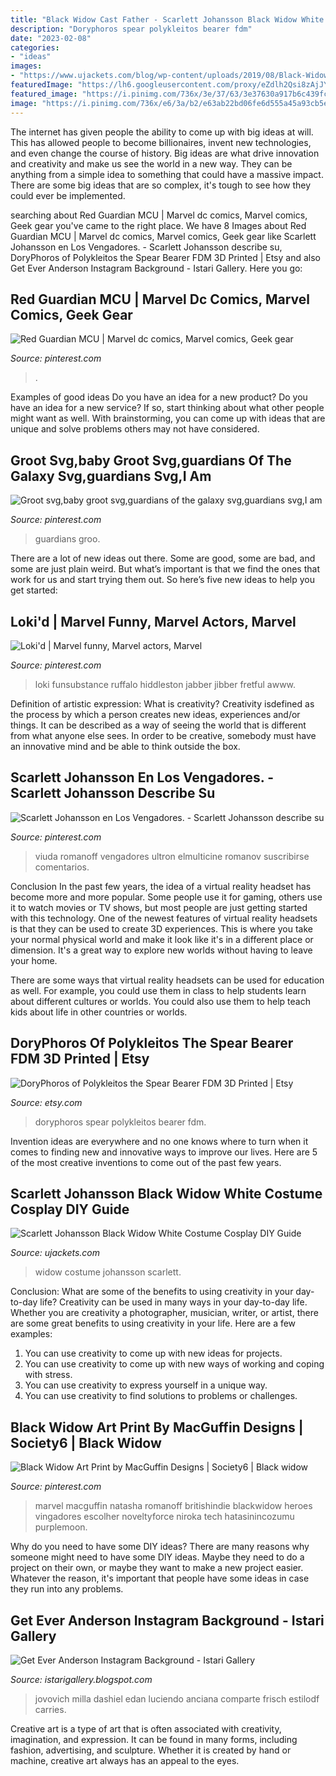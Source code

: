 ```yaml
---
title: "Black Widow Cast Father - Scarlett Johansson Black Widow White Costume Cosplay Diy Guide"
description: "Doryphoros spear polykleitos bearer fdm"
date: "2023-02-08"
categories:
- "ideas"
images:
- "https://www.ujackets.com/blog/wp-content/uploads/2019/08/Black-Widow-Main-Image.jpeg"
featuredImage: "https://lh6.googleusercontent.com/proxy/eZdlh2Qsi8zAjJYQD2P9yX0D88niDqQJehAKDeuF0L_mj2gLc3XqdZeMF19LNBxSh2mQQnbRHBSTP5PdskECjqiwSdmILw306e5QkjOTdJQc_ppsrwp1Eb6pTwGnCWMhzp0H9ko2YfIAPrp3B9jyN21ZvPRwOwpds5GBUHLrqoDC71CPQ7hBpJXA7C0A8cZqf032P51YG2SM3lm4gkP-JSDH-ZDwGnJI0rSuwVgGRCbClO-1ybU2z6KOSHsUkC3H0ogUq2uVE_xeFwNx6lTC3omN4NVMyyG07JjGkchO3akzxilhPS7go_x0A9Mozf2EiDwZpbJfHQp_Oy0=w1200-h630-p-k-no-nu"
featured_image: "https://i.pinimg.com/736x/3e/37/63/3e37630a917b6c439fc34327363f8d7d--black-widdow-marvel-dc.jpg"
image: "https://i.pinimg.com/736x/e6/3a/b2/e63ab22bd06fe6d555a45a93cb5e7767.jpg"
---
```



The internet has given people the ability to come up with big ideas at will. This has allowed people to become billionaires, invent new technologies, and even change the course of history. Big ideas are what drive innovation and creativity and make us see the world in a new way. They can be anything from a simple idea to something that could have a massive impact. There are some big ideas that are so complex, it's tough to see how they could ever be implemented.

	

		
searching about Red Guardian MCU | Marvel dc comics, Marvel comics, Geek gear you've came to the right place. We have 8 Images about Red Guardian MCU | Marvel dc comics, Marvel comics, Geek gear like Scarlett Johansson en Los Vengadores. - Scarlett Johansson describe su, DoryPhoros of Polykleitos the Spear Bearer FDM 3D Printed | Etsy and also Get Ever Anderson Instagram Background - Istari Gallery. Here you go:
		
    
## Red Guardian MCU | Marvel Dc Comics, Marvel Comics, Geek Gear

<img loading=lazy src="https://i.pinimg.com/474x/bd/29/4b/bd294b798963c928fa0c4e10c29b4ddd.jpg" onerror="this.onerror=null;this.src='https://tse4.mm.bing.net/th?id=OIP.RnU6h9lldRbzR51hBoo4agAAAA&amp;pid=15.1';" alt="Red Guardian MCU | Marvel dc comics, Marvel comics, Geek gear">

_Source: pinterest.com_

>. 

	

Examples of good ideas
Do you have an idea for a new product? Do you have an idea for a new service? If so, start thinking about what other people might want as well. With brainstorming, you can come up with ideas that are unique and solve problems others may not have considered.

    
## Groot Svg,baby Groot Svg,guardians Of The Galaxy Svg,guardians Svg,I Am

<img loading=lazy src="https://i.pinimg.com/736x/e6/3a/b2/e63ab22bd06fe6d555a45a93cb5e7767.jpg" onerror="this.onerror=null;this.src='https://tse1.mm.bing.net/th?id=OIP.HB30TRN24sQCz5kUMWRZuwHaHa&amp;pid=15.1';" alt="Groot svg,baby groot svg,guardians of the galaxy svg,guardians svg,I am">

_Source: pinterest.com_

>guardians groo. 

	

There are a lot of new ideas out there. Some are good, some are bad, and some are just plain weird. But what’s important is that we find the ones that work for us and start trying them out. So here’s five new ideas to help you get started: 

    
## Loki&#039;d | Marvel Funny, Marvel Actors, Marvel

<img loading=lazy src="https://i.pinimg.com/originals/87/75/ac/8775ac87e613fbb04848f92a837aa79f.gif" onerror="this.onerror=null;this.src='https://tse2.mm.bing.net/th?id=OIP.h3Wsh-YT-7BISPkqg3qnnwHaLY&amp;pid=15.1';" alt="Loki&#039;d | Marvel funny, Marvel actors, Marvel">

_Source: pinterest.com_

>loki funsubstance ruffalo hiddleston jabber jibber fretful awww. 

	

Definition of artistic expression: What is creativity?
Creativity isdefined as the process by which a person creates new ideas, experiences and/or things. It can be described as a way of seeing the world that is different from what anyone else sees. In order to be creative, somebody must have an innovative mind and be able to think outside the box.

    
## Scarlett Johansson En Los Vengadores. - Scarlett Johansson Describe Su

<img loading=lazy src="https://i.pinimg.com/736x/3e/37/63/3e37630a917b6c439fc34327363f8d7d--black-widdow-marvel-dc.jpg" onerror="this.onerror=null;this.src='https://tse1.mm.bing.net/th?id=OIP.4sCfekk7FrbXlMDmCEa-GQDnEO&amp;pid=15.1';" alt="Scarlett Johansson en Los Vengadores. - Scarlett Johansson describe su">

_Source: pinterest.com_

>viuda romanoff vengadores ultron elmulticine romanov suscribirse comentarios. 

	

Conclusion
In the past few years, the idea of a virtual reality headset has become more and more popular. Some people use it for gaming, others use it to watch movies or TV shows, but most people are just getting started with this technology. 
One of the newest features of virtual reality headsets is that they can be used to create 3D experiences. This is where you take your normal physical world and make it look like it's in a different place or dimension. It's a great way to explore new worlds without having to leave your home. 

There are some ways that virtual reality headsets can be used for education as well. For example, you could use them in class to help students learn about different cultures or worlds. You could also use them to help teach kids about life in other countries or worlds.

    
## DoryPhoros Of Polykleitos The Spear Bearer FDM 3D Printed | Etsy

<img loading=lazy src="https://i.etsystatic.com/12413379/r/il/7b2855/1974176645/il_fullxfull.1974176645_b21t.jpg" onerror="this.onerror=null;this.src='https://tse1.mm.bing.net/th?id=OIP.MiKnnyq52jFAtP1jbABkZgHaLH&amp;pid=15.1';" alt="DoryPhoros of Polykleitos the Spear Bearer FDM 3D Printed | Etsy">

_Source: etsy.com_

>doryphoros spear polykleitos bearer fdm. 

	

Invention ideas are everywhere and no one knows where to turn when it comes to finding new and innovative ways to improve our lives. Here are 5 of the most creative inventions to come out of the past few years.

    
## Scarlett Johansson Black Widow White Costume Cosplay DIY Guide

<img loading=lazy src="https://www.ujackets.com/blog/wp-content/uploads/2019/08/Black-Widow-Main-Image.jpeg" onerror="this.onerror=null;this.src='https://tse1.mm.bing.net/th?id=OIP.Hhvo9d3ZbSkS2roHIcX33wHaEJ&amp;pid=15.1';" alt="Scarlett Johansson Black Widow White Costume Cosplay DIY Guide">

_Source: ujackets.com_

>widow costume johansson scarlett. 

	

Conclusion: What are some of the benefits to using creativity in your day-to-day life?
Creativity can be used in many ways in your day-to-day life. Whether you are creativity a photographer, musician, writer, or artist, there are some great benefits to using creativity in your life. Here are a few examples:
1. You can use creativity to come up with new ideas for projects.
2. You can use creativity to come up with new ways of working and coping with stress.
3. You can use creativity to express yourself in a unique way.
4. You can use creativity to find solutions to problems or challenges.

    
## Black Widow Art Print By MacGuffin Designs | Society6 | Black Widow

<img loading=lazy src="https://i.pinimg.com/originals/25/96/b1/2596b19763409f7080eb969fec3bd8c4.jpg" onerror="this.onerror=null;this.src='https://tse1.mm.bing.net/th?id=OIP.y3PEKtB9KhpEBHUpBd7pCwHaLH&amp;pid=15.1';" alt="Black Widow Art Print by MacGuffin Designs | Society6 | Black widow">

_Source: pinterest.com_

>marvel macguffin natasha romanoff britishindie blackwidow heroes vingadores escolher noveltyforce niroka tech hatasinincozumu purplemoon. 

	

Why do you need to have some DIY ideas?
There are many reasons why someone might need to have some DIY ideas. Maybe they need to do a project on their own, or maybe they want to make a new project easier. Whatever the reason, it's important that people have some ideas in case they run into any problems.

    
## Get Ever Anderson Instagram Background - Istari Gallery

<img loading=lazy src="https://lh6.googleusercontent.com/proxy/eZdlh2Qsi8zAjJYQD2P9yX0D88niDqQJehAKDeuF0L_mj2gLc3XqdZeMF19LNBxSh2mQQnbRHBSTP5PdskECjqiwSdmILw306e5QkjOTdJQc_ppsrwp1Eb6pTwGnCWMhzp0H9ko2YfIAPrp3B9jyN21ZvPRwOwpds5GBUHLrqoDC71CPQ7hBpJXA7C0A8cZqf032P51YG2SM3lm4gkP-JSDH-ZDwGnJI0rSuwVgGRCbClO-1ybU2z6KOSHsUkC3H0ogUq2uVE_xeFwNx6lTC3omN4NVMyyG07JjGkchO3akzxilhPS7go_x0A9Mozf2EiDwZpbJfHQp_Oy0=w1200-h630-p-k-no-nu" onerror="this.onerror=null;this.src='https://tse3.mm.bing.net/th?id=OIP.U1bpjwU6m8DLdM1PEZKTZwHaHS&amp;pid=15.1';" alt="Get Ever Anderson Instagram Background - Istari Gallery">

_Source: istarigallery.blogspot.com_

>jovovich milla dashiel edan luciendo anciana comparte frisch estilodf carries. 

	

Creative art is a type of art that is often associated with creativity, imagination, and expression. It can be found in many forms, including fashion, advertising, and sculpture. Whether it is created by hand or machine, creative art always has an appeal to the eyes.


